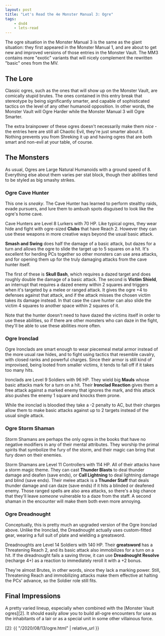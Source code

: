 ```yaml
---
layout: post
title: "Let's Read the 4e Monster Manual 3: Ogre"
tags:
    - dnd4
    - lets-read
---
```


The ogre situation in the Monster Manual 3 is the same as the giant situation:
they first appeared in the Monster Manual 1, and are about to get new and
improved versions of those entries in the Monster Vault. The MM3 contains more
"exotic" variants that will nicely complement the rewritten "basic" ones from
the MV.

## The Lore

Classic ogres, such as the ones that will show up on the Monster Vault, are
comically stupid brutes. The ones contained in this entry break that stereotype
by being significantly smarter, and capable of sophisticated tactics on the
level of any other humanoid opposition. In other words, the Monster Vault will
Ogre Harder while the Monster Manual 3 will Ogre Smarter.

The extra brainpower of these ogres doesn't necessarily make them _nice_ - the
entries here are still all Chaotic Evil, they're just smarter about it. Nothing
prevents you from Shreking it up and having ogres that are both smart and
non-evil at your table, of course.

## The Monsters

As usual, Ogres are Large Natural Humanoids with a ground speed of 8. Everything
else about them varies per stat block, though their abilities tend to be styled
as big smashy strikes.

### Ogre Cave Hunter

This one is _sneaky_. The Cave Hunter has learned to perform stealthy raids,
evade pursuers, and lure them to ambush spots disguised to look like the ogre's
home cave.

Cave Hunters are Level 8 Lurkers with 70 HP. Like typical ogres, they wear hide
and fight with ogre-sized **Clubs** that have Reach 2. However they can use
these weapons in more creative ways beyond the usual basic attack.

**Smash and Swing** does half the damage of a basic attack, but dazes for a turn
and allows the ogre to slide the target up to 5 squares on a hit. It's excellent
for herding PCs together so other monsters can use area attacks, and for opening
them up for the truly damaging attacks from the cave hunter itself.

The first of these is **Skull Bash**, which requires a dazed target and does
roughly double the damage of a basic attack. The second is **Victim Shield**, an
interrupt that requires a dazed enemy within 2 squares and triggers when it's
targeted by a melee or ranged attack. It gives the ogre +4 to defenses against
that attack, and if the attack misses the chosen victim takes its damage
instead. In that case the cave hunter can also slide the victim 4 squares to
another space within 2 squares of it.

Note that the hunter doesn't need to have dazed the victims itself in order to
use these abilities, so if there are other monsters who can daze in the fight,
they'll be able to use these abilities more often.

### Ogre Ironclad

Ogre Ironclads are smart enough to wear piecemeal metal armor instead of the
more usual raw hides, and to fight using tactics that resemble cavalry, with
closed ranks and powerful charges. Since their armor is still kind of
improvised, being looted from smaller victims, it tends to fall off if it takes
too many hits.

Ironclads are Level 9 Soldiers with 96 HP. They wield big **Mauls** whose basic
attacks mark for a turn on a hit. Their **Ironclad Reaction** gives them a free
attack against a marked enemy that ignores the mark, and this attack also pushes
the enemy 1 square and knocks them prone.

While the ironclad is bloodied they take a -2 penalty to AC, but their charges
allow them to make basic attacks against up to 2 targets instead of the usual
single attack.

### Ogre Storm Shaman

Storm Shamans are perhaps the only ogres in the books that have no negative
modifiers in any of their mental attributes. They worship the primal spirits
that symbolize the fury of the storm, and their magic can bring that fury down
on their enemies.

Storm Shamans are Level 11 Controllers with 114 HP. All of their attacks have a
storm magic theme. They can cast **Thunder Blasts** to deal thunder damage and
deafen (save ends), or **Call Lightning** to deal lightning damage and blind
(save ends). Their melee attack is a **Thunder Staff** that deals thunder damage
and can daze (save ends) if it hits a blinded or deafened enemy. Those ranged
spells are also area attacks, so there's a big chance that they'll leave
_someone_ vulnerable to a daze from the staff. A second shaman in the encounter
will make them both even more annoying.

### Ogre Dreadnought

Conceptually, this is pretty much an upgraded version of the Ogre Ironclad
above. Unlike the Ironclad, the Dreadnought actually uses custom-fitted gear,
wearing a full suit of plate and wielding a greatsword.

Dreadnoughts are Level 14 Soldiers with 140 HP. Their **greatsword** has a
Threatening Reach 2, and its basic attack also immobilizes for a turn on a
hit. If the dreadnought fails a saving throw, it can use **Dreadnought Resolve**
(recharge 4+) as a reaction to immediately reroll it with a +2 bonus.

They're almost Brutes, in other words, since they lack a marking power. Still,
Threatening Reach and immobilizing attacks make them effective at halting the
PCs' advance, so the Soldier role still fits.

## Final Impressions

A pretty varied lineup, especially when combined with the [Monster Vault
ogres][2]. It should easily allow you to build all-ogre encounters for use as
the inhabitants of a lair or as a special unit in some other villainous force.

[2]: {{ "/2020/08/13/ogre.html" | relative_url }}
